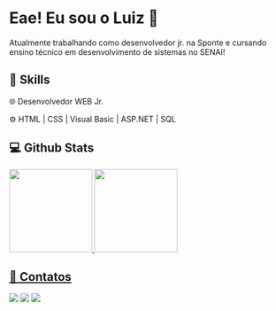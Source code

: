 # Eae! Eu sou o Luiz 👾 

Atualmente trabalhando como desenvolvedor jr. na Sponte e cursando ensino técnico em desenvolvimento de sistemas no SENAI! 

## 🚀 Skills

🌐 Desenvolvedor WEB Jr.
  
⚙ HTML | CSS | Visual Basic | ASP.NET | SQL

## 💻 Github Stats
<div>
  <a href="https://github.com/lkasta">
	<img height="150em" src="https://github-readme-stats.vercel.app/api?username=lkasta&show_icons=true&theme=transparent&include_all_commits=true&count_private=false"/>
  <img height="150em" src="https://github-readme-stats.vercel.app/api/top-langs/?username=lkasta&layout=compact&langs_count=7&theme=transparent"/>
</div>

## 💬 Contatos  

<div>
<a href = "mailto:lkastabackup@gmail.com"><img src="https://img.shields.io/badge/-Gmail-%23333?style=for-the-badge&logo=gmail&logoColor=white" target="_blank"></a>
  <a href="https://www.linkedin.com/in/lkasta" target="_blank"><img src="https://img.shields.io/badge/-LinkedIn-%230077B5?style=for-the-badge&logo=linkedin&logoColor=white" target="_blank"></a>
  <a href="https://instagram.com/lkastaa" target="_blank"><img src="https://img.shields.io/badge/-Instagram-%23E4405F?style=for-the-badge&logo=instagram&logoColor=white" target="_blank"></a>
</div>

